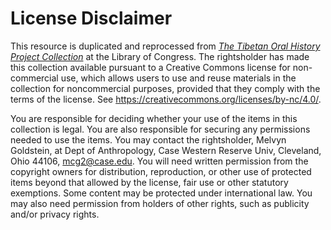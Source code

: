 # License Disclaimer

This resource is duplicated and reprocessed from [*The Tibetan Oral History Project Collection*](https://www.loc.gov/collections/tibetan-oral-history-project/) at the Library of Congress. The rightsholder has made this collection available pursuant to a Creative Commons license for non-commercial use, which allows users to use and reuse materials in the collection for noncommercial purposes, provided that they comply with the terms of the license. See https://creativecommons.org/licenses/by-nc/4.0/.  

You are responsible for deciding whether your use of the items in this collection is legal. You are also responsible for securing any permissions needed to use the items. You may contact the rightsholder, Melvyn Goldstein, at Dept of Anthropology, Case Western Reserve Univ, Cleveland, Ohio 44106, mcg2@case.edu. You will need written permission from the copyright owners for distribution, reproduction, or other use of protected items beyond that allowed by the license, fair use or other statutory exemptions. Some content may be protected under international law. You may also need permission from holders of other rights, such as publicity and/or privacy rights.
